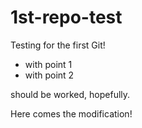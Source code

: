 # 1st-repo-test
Testing for the first Git!
* with point 1
* with point 2

should be worked, hopefully.

Here comes the modification!
